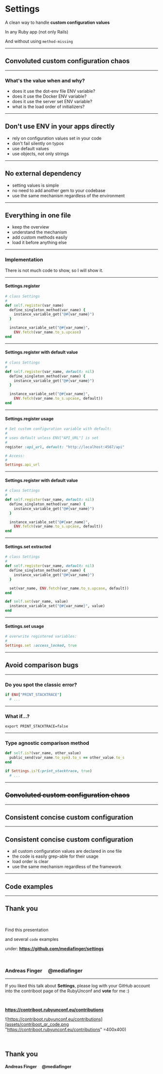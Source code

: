 # Settings

A clean way to handle **custom configuration values**

In any Ruby app (not only Rails)

And without using `method-missing`

---
## Convoluted custom configuration chaos

---
### What's the value when and why?

* does it use the dot-env file ENV variable?
* does it use the Docker ENV variable?
* does it use the server set ENV variable?
* what is the load order of initializers?

---
## Don't use ENV in your apps directly

* rely on configuration values set in your code
* don't fail silently on typos
* use default values
* use objects, not only strings

---
## No external dependency

* setting values is simple
* no need to add another gem to your codebase
* use the same mechanism regardless of the environment

---
## Everything in one file

* keep the overview
* understand the mechanism
* add custom methods easily
* load it before anything else

---
### Implementation

There is not much code to show, so I will show it.

---
#### Settings.register

```ruby
# class Settings
#
def self.register(var_name)
  define_singleton_method(var_name) {
    instance_variable_get("@#{var_name}")
  }

  instance_variable_set("@#{var_name}",
    ENV.fetch(var_name.to_s.upcase)
end
```

---
#### Settings.register with default value

```ruby
# class Settings
#
def self.register(var_name, default: nil)
  define_singleton_method(var_name) {
    instance_variable_get("@#{var_name}")
  }

  instance_variable_set("@#{var_name}",
    ENV.fetch(var_name.to_s.upcase, default))
end
```

---
#### Settings.register usage

```ruby
# Set custom configuration variable with default:
#
# uses default unless ENV["API_URL"] is set
#
register :api_url, default: "http://localhost:4567/api"

# Access:
#
Settings.api_url
```

---
#### Settings.register with default value

```ruby
# class Settings
#
def self.register(var_name, default: nil)
  define_singleton_method(var_name) {
    instance_variable_get("@#{var_name}")
  }

  instance_variable_set("@#{var_name}",
    ENV.fetch(var_name.to_s.upcase, default))
end
```

---
#### Settings.set extracted

```ruby
# class Settings
#
def self.register(var_name, default: nil)
  define_singleton_method(var_name) {
    instance_variable_get("@#{var_name}")
  }

  set(var_name, ENV.fetch(var_name.to_s.upcase, default))
end

def self.set(var_name, value)
  instance_variable_set("@#{var_name}", value)
end
```

---
#### Settings.set usage

```ruby
# overwrite registered variables:
#
Settings.set :access_locked, true
```

---
## Avoid comparison bugs

---
### Do you spot the classic error?

```ruby
if ENV["PRINT_STACKTRACE"]
  # ...
```

---
### What if...?

```shell
export PRINT_STACKTRACE=false
```

---
### Type agnostic comparison method

```ruby
def self.is?(var_name, other_value)
  public_send(var_name.to_sym).to_s == other_value.to_s
end
```

```ruby
if Settings.is?(:print_stacktrace, true)
  # ...
```

---
## ~~Convoluted custom configuration chaos~~

---
## Consistent concise custom configuration

---
## Consistent concise custom configuration

* all custom configuration values are declared in one file
* the code is easily grep-able for their usage
* load order is clear
* use the same mechanism regardless of the framework

---
## Code examples

---
## Thank you

<p>&nbsp;<p/>

Find this presentation

and several `code` examples

under: **https://github.com/mediafinger/settings**

<p>&nbsp;<p/>

### Andreas Finger &nbsp;&nbsp;&nbsp; @mediafinger

---

If you liked this talk about **Settings**, please log with your GitHub account into the contriboot page of the RubyUnconf and **vote** for me :)

<p>&nbsp;<p/>

**https://contriboot.rubyunconf.eu/contributions**

![https://contriboot.rubyunconf.eu/contributions](assets/contriboot_qr_code.png "https://contriboot.rubyunconf.eu/contributions" =400x400)

<p>&nbsp;<p/>

## Thank you

#### Andreas Finger &nbsp;&nbsp;&nbsp; @mediafinger
